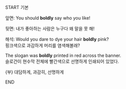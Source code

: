 START
기본

앞면:
You should **boldly** say who you like!

뒷면:
내가 좋아하는 사람은 누구다 왜 말을 못 해!

해석:
Would you dare to dye your hair **boldly** pink?  
핑크색으로 과감하게 머리를 염색해볼래?

The slogan was **boldly** printed in red across the banner.  
슬로건이 현수막 전체에 빨간색으로 선명하게 인쇄되어 있었다.

{부} 대담하게, 과감히, 선명하게
<!--ID: 1747104094521-->
END